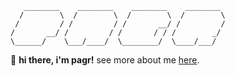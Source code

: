  ```
    ________    ________    ________    ________  
   /        \  /        \  /        \  /        \
  /         / /         / /       __/ /         /
/       __/ /         / /       / / /        _/ 
\______/    \___/____/  \________/  \____/___/
```
👋 **hi there, i'm pagr!** see more about me [here](https://pagr.pika.page/).

<!--
**pagrpagr/pagrpagr** is a ✨ _special_ ✨ repository because its `README.md` (this file) appears on your GitHub profile.

- 👋 hey there, i’m pagr! a few things about me:
- 🏫 i'm a high school student interested in tech, videography, and the internet.
- 🚧 i'm currently learning to (actually) code, working on my website and making more video essays. i'll share them some time.

Here are some ideas to get you started:

- 🔭 I’m currently working on ...
- 🌱 I’m currently learning ...
- 👯 I’m looking to collaborate on ...
- 🤔 I’m looking for help with ...
- 💬 Ask me about ...
- 📫 How to reach me: ...
- 😄 Pronouns: ...
- ⚡ Fun fact: ...
-->
